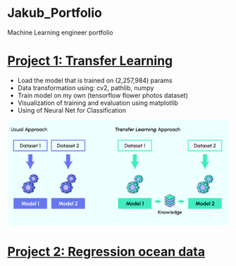 # Jakub_Portfolio
Machine Learning engineer portfolio

# [Project 1: Transfer Learning](https://github.com/JakubTabor/Transfer_Learning_Deep_Learning/blob/main/Transfer_Learning_description.ipynb)
* Load the model that is trained on (2,257,984) params
* Data transformation using: cv2, pathlib, numpy
* Train model on my own (tensorflow flower photos dataset)
* Visualization of training and evaluation using matplotlib
* Using of Neural Net for Classification

![](https://github.com/JakubTabor/Jakub_Portfolio/blob/main/images/image.png)


# [Project 2: Regression ocean data](https://github.com/JakubTabor/Regression/blob/main/Regression_oceans.ipynb)
